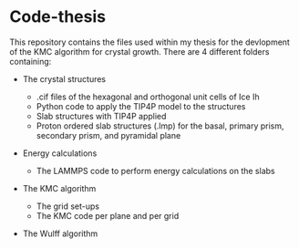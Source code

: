 # Code-thesis
This repository contains the files used within my thesis for the devlopment of the KMC algorithm for crystal growth. 
There are 4 different folders containing:

- The crystal structures
  * .cif files of the hexagonal and orthogonal unit cells of Ice Ih
  * Python code to apply the TIP4P model to the structures
  * Slab structures with TIP4P applied
  * Proton ordered slab structures (.lmp) for the basal, primary prism, secondary prism, and pyramidal plane


- Energy calculations
  * The LAMMPS code to perform energy calculations on the slabs

- The KMC algorithm
  * The grid set-ups
  * The KMC code per plane and per grid

- The Wulff algorithm

